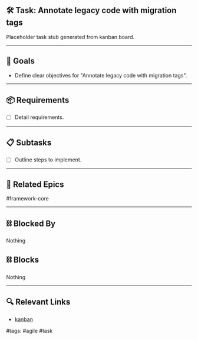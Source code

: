 ## 🛠️ Task: Annotate legacy code with migration tags

Placeholder task stub generated from kanban board.

---

## 🎯 Goals

- Define clear objectives for "Annotate legacy code with migration tags".

---

## 📦 Requirements

- [ ] Detail requirements.

---

## 📋 Subtasks

- [ ] Outline steps to implement.

---

## 🔗 Related Epics

#framework-core

---

## ⛓️ Blocked By

Nothing

## ⛓️ Blocks

Nothing

---

## 🔍 Relevant Links

- [kanban](../boards/kanban.md)

#tags: #agile #task
